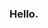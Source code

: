 ### Hello.

<!--
**i am nebula and i make stuff like: multi tools websites and way more for everyone

check out some of my projects!
-->
